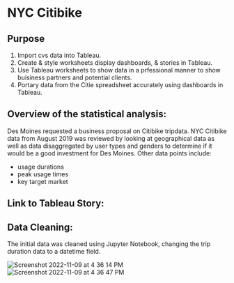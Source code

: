 # NYC Citibike

## Purpose
 1. Import cvs data into Tableau. 
 2. Create & style worksheets display dashboards, & stories in Tableau.
 3. Use Tableau worksheets to show data in a prfessional manner to show buisiness partners and potential clients.
 4. Portary data from the Citie spreadsheet accurately using dashboards in Tableau.
 
## Overview of the statistical analysis:
Des Moines requested a business proposal on Citibike tripdata. NYC Citibike data from August 2019 was reviewed by looking at geographical data as well as data disaggregated by user types and genders to determine if it would be a good investment for Des Moines. Other data points include:
 - usage durations
 - peak usage times
 - key target market

## Link to Tableau Story:


## Data Cleaning:
The initial data was cleaned using Jupyter Notebook, changing the trip duration data to a datetime field. 

![Screenshot 2022-11-09 at 4 36 14 PM](https://user-images.githubusercontent.com/109354592/200957154-88235c15-bfc0-49e3-b652-a16bf1f3e461.png)
![Screenshot 2022-11-09 at 4 36 47 PM](https://user-images.githubusercontent.com/109354592/200957157-4d29a358-1b21-43ea-a676-850dfd0c400d.png)
